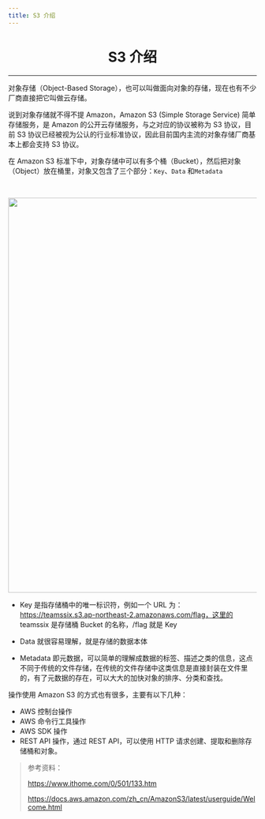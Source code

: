 ```yaml
---
title: S3 介绍
---
```

<center><h1>S3 介绍</h1></center>

---

对象存储（Object-Based Storage），也可以叫做面向对象的存储，现在也有不少厂商直接把它叫做云存储。



说到对象存储就不得不提 Amazon，Amazon S3 (Simple Storage Service) 简单存储服务，是 Amazon 的公开云存储服务，与之对应的协议被称为 S3 协议，目前 S3 协议已经被视为公认的行业标准协议，因此目前国内主流的对象存储厂商基本上都会支持 S3 协议。



在 Amazon S3 标准下中，对象存储中可以有多个桶（Bucket），然后把对象（Object）放在桶里，对象又包含了三个部分：`Key`、`Data` 和`Metadata`

</br>

<img width="800" src="/img/1650004629.png"></br>

- Key 是指存储桶中的唯一标识符，例如一个 URL 为：https://teamssix.s3.ap-northeast-2.amazonaws.com/flag，这里的 teamssix 是存储桶 Bucket 的名称，/flag 就是 Key

- Data 就很容易理解，就是存储的数据本体

- Metadata 即元数据，可以简单的理解成数据的标签、描述之类的信息，这点不同于传统的文件存储，在传统的文件存储中这类信息是直接封装在文件里的，有了元数据的存在，可以大大的加快对象的排序、分类和查找。



操作使用 Amazon S3 的方式也有很多，主要有以下几种：

- AWS 控制台操作
- AWS 命令行工具操作
- AWS SDK 操作
- REST API 操作，通过 REST API，可以使用 HTTP 请求创建、提取和删除存储桶和对象。

> 参考资料：
>
> https://www.ithome.com/0/501/133.htm
>
> https://docs.aws.amazon.com/zh_cn/AmazonS3/latest/userguide/Welcome.html

<Vssue />

<script>
export default {
    mounted () {
      this.$page.lastUpdated = "2022年4月15日"
    }
  }
</script>